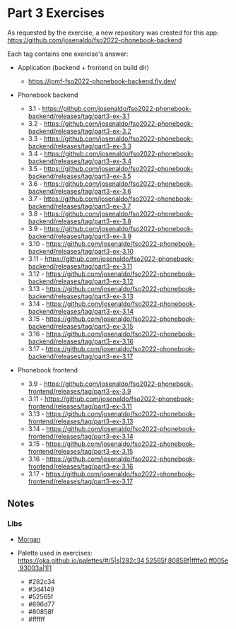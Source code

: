 # Part 3 Exercises

As requested by the exercise, a new repository was created for this app: <https://github.com/josenaldo/fso2022-phonebook-backend>

Each tag contains one exercise's answer:

- Application (backend + frontend on build dir)
  - <https://jomf-fso2022-phonebook-backend.fly.dev/>

- Phonebook backend
  - 3.1 - <https://github.com/josenaldo/fso2022-phonebook-backend/releases/tag/part3-ex-3.1>
  - 3.2 - <https://github.com/josenaldo/fso2022-phonebook-backend/releases/tag/part3-ex-3.2>
  - 3.3 - <https://github.com/josenaldo/fso2022-phonebook-backend/releases/tag/part3-ex-3.3>
  - 3.4 - <https://github.com/josenaldo/fso2022-phonebook-backend/releases/tag/part3-ex-3.4>
  - 3.5 - <https://github.com/josenaldo/fso2022-phonebook-backend/releases/tag/part3-ex-3.5>
  - 3.6 - <https://github.com/josenaldo/fso2022-phonebook-backend/releases/tag/part3-ex-3.6>
  - 3.7 - <https://github.com/josenaldo/fso2022-phonebook-backend/releases/tag/part3-ex-3.7>
  - 3.8 - <https://github.com/josenaldo/fso2022-phonebook-backend/releases/tag/part3-ex-3.8>
  - 3.9 - <https://github.com/josenaldo/fso2022-phonebook-backend/releases/tag/part3-ex-3.9>
  - 3.10 - <https://github.com/josenaldo/fso2022-phonebook-backend/releases/tag/part3-ex-3.10>
  - 3.11 - <https://github.com/josenaldo/fso2022-phonebook-backend/releases/tag/part3-ex-3.11>
  - 3.12 - <https://github.com/josenaldo/fso2022-phonebook-backend/releases/tag/part3-ex-3.12>
  - 3.13 - <https://github.com/josenaldo/fso2022-phonebook-backend/releases/tag/part3-ex-3.13>
  - 3.14 - <https://github.com/josenaldo/fso2022-phonebook-backend/releases/tag/part3-ex-3.14>
  - 3.15 - <https://github.com/josenaldo/fso2022-phonebook-backend/releases/tag/part3-ex-3.15>
  - 3.16 - <https://github.com/josenaldo/fso2022-phonebook-backend/releases/tag/part3-ex-3.16>
  - 3.17 - <https://github.com/josenaldo/fso2022-phonebook-backend/releases/tag/part3-ex-3.17>

- Phonebook frontend
  - 3.9 - <https://github.com/josenaldo/fso2022-phonebook-frontend/releases/tag/part3-ex-3.9>
  - 3.11 - <https://github.com/josenaldo/fso2022-phonebook-frontend/releases/tag/part3-ex-3.11>
  - 3.13 - <https://github.com/josenaldo/fso2022-phonebook-frontend/releases/tag/part3-ex-3.13>
  - 3.14 - <https://github.com/josenaldo/fso2022-phonebook-frontend/releases/tag/part3-ex-3.14>
  - 3.15 - <https://github.com/josenaldo/fso2022-phonebook-frontend/releases/tag/part3-ex-3.15>
  - 3.16 - <https://github.com/josenaldo/fso2022-phonebook-frontend/releases/tag/part3-ex-3.16>
  - 3.17 - <https://github.com/josenaldo/fso2022-phonebook-frontend/releases/tag/part3-ex-3.17>

## Notes

### Libs

- [Morgan](https://github.com/expressjs/morgan)

- Palette used in exercises: <https://gka.github.io/palettes/#/5|s|282c34,52565f,80858f|ffffe0,ff005e,93003a|1|1>
  - #282c34
  - #3d4149
  - #52565f
  - #696d77
  - #80858f
  - #ffffff
